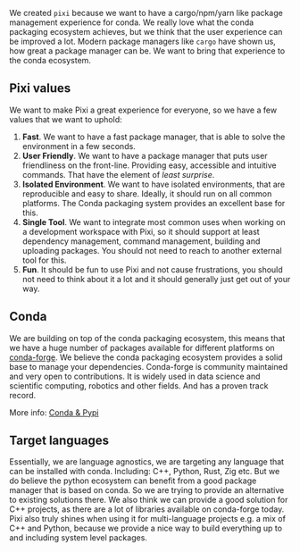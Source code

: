 We created `pixi` because we want to have a cargo/npm/yarn like package management experience for conda. We really love what the conda packaging ecosystem achieves, but we think that the user experience can be improved a lot. Modern package managers like `cargo` have shown us, how great a package manager can be. We want to bring that experience to the conda ecosystem.

## Pixi values

We want to make Pixi a great experience for everyone, so we have a few values that we want to uphold:

1. **Fast**. We want to have a fast package manager, that is able to solve the environment in a few seconds.
1. **User Friendly**. We want to have a package manager that puts user friendliness on the front-line. Providing easy, accessible and intuitive commands. That have the element of *least surprise*.
1. **Isolated Environment**. We want to have isolated environments, that are reproducible and easy to share. Ideally, it should run on all common platforms. The Conda packaging system provides an excellent base for this.
1. **Single Tool**. We want to integrate most common uses when working on a development workspace with Pixi, so it should support at least dependency management, command management, building and uploading packages. You should not need to reach to another external tool for this.
1. **Fun**. It should be fun to use Pixi and not cause frustrations, you should not need to think about it a lot and it should generally just get out of your way.

## Conda

We are building on top of the conda packaging ecosystem, this means that we have a huge number of packages available for different platforms on [conda-forge](https://conda-forge.org/). We believe the conda packaging ecosystem provides a solid base to manage your dependencies. Conda-forge is community maintained and very open to contributions. It is widely used in data science and scientific computing, robotics and other fields. And has a proven track record.

More info: [Conda & Pypi](../../concepts/conda_pypi/)

## Target languages

Essentially, we are language agnostics, we are targeting any language that can be installed with conda. Including: C++, Python, Rust, Zig etc. But we do believe the python ecosystem can benefit from a good package manager that is based on conda. So we are trying to provide an alternative to existing solutions there. We also think we can provide a good solution for C++ projects, as there are a lot of libraries available on conda-forge today. Pixi also truly shines when using it for multi-language projects e.g. a mix of C++ and Python, because we provide a nice way to build everything up to and including system level packages.
